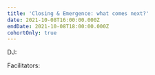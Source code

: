 ```yaml
---
title: 'Closing & Emergence: what comes next?'
date: 2021-10-08T16:00:00.000Z
endDate: 2021-10-08T18:00:00.000Z
cohortOnly: true
---
```


DJ:

Facilitators:
